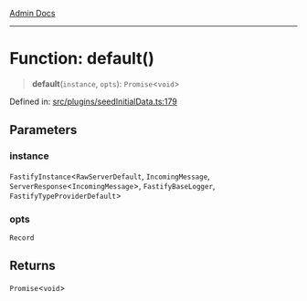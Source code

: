 [Admin Docs](/)

***

# Function: default()

> **default**(`instance`, `opts`): `Promise`\<`void`\>

Defined in: [src/plugins/seedInitialData.ts:179](https://github.com/PalisadoesFoundation/talawa-api/blob/720213b8973f1ef622d2c99f376ffc6c960847d1/src/plugins/seedInitialData.ts#L179)

## Parameters

### instance

`FastifyInstance`\<`RawServerDefault`, `IncomingMessage`, `ServerResponse`\<`IncomingMessage`\>, `FastifyBaseLogger`, `FastifyTypeProviderDefault`\>

### opts

`Record`

## Returns

`Promise`\<`void`\>
